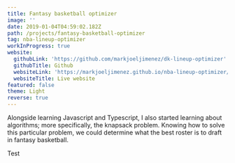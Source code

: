 ```yaml
---
title: Fantasy basketball optimizer
image: ''
date: 2019-01-04T04:59:02.182Z
path: /projects/fantasy-basketball-optimizer
tag: nba-lineup-optimizer
workInProgress: true
website:
  githubLink: 'https://github.com/markjoeljimenez/dk-lineup-optimizer'
  githubTitle: Github
  websiteLink: 'https://markjoeljimenez.github.io/nba-lineup-optimizer/'
  websiteTitle: Live website
featured: false
theme: Light
reverse: true
---
```

Alongside learning Javascript and Typescript, I also started learning about algorithms; more specifically, the knapsack problem. Knowing how to solve this particular problem, we could determine what the best roster is to draft in fantasy basketball.

<!-- end -->

Test

